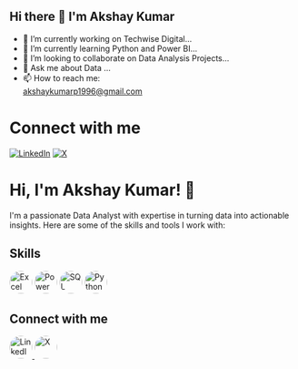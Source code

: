 ## Hi there 👋 I'm Akshay Kumar

- 🔭 I’m currently working on Techwise Digital...
- 🌱 I’m currently learning Python and Power BI...
- 👯 I’m looking to collaborate on Data Analysis Projects...
- 💬 Ask me about Data ...
- 📫 How to reach me: <br>
akshaykumarp1996@gmail.com

# Connect with me

[![LinkedIn](https://img.shields.io/badge/LinkedIn-0077B5?style=for-the-badge&logo=linkedin&logoColor=white)](https://www.linkedin.com/in/kashyupakshay/)
[![X](https://img.shields.io/badge/Twitter-1DA1F2?style=for-the-badge&logo=twitter&logoColor=white)](https://twitter.com/kashyupakshay)



# Hi, I'm Akshay Kumar! 👋

I'm a passionate Data Analyst with expertise in turning data into actionable insights. Here are some of the skills and tools I work with:

## Skills
<p align="left">
  <img src="https://upload.wikimedia.org/wikipedia/commons/7/73/Microsoft_Excel_2013-2019_logo.svg" alt="Excel" width="40" height="40" style="border-radius:50%">
  <img src="https://upload.wikimedia.org/wikipedia/commons/c/cf/New_Power_BI_Logo.svg" alt="Power BI" width="40" height="40" style="border-radius:50%">
  <img src="https://raw.githubusercontent.com/username/repository/branch/assets/sql-logo.png" alt="SQL" width="40" height="40" style="border-radius:50%">
  <img src="https://upload.wikimedia.org/wikipedia/commons/c/c3/Python-logo-notext.svg" alt="Python" width="40" height="40" style="border-radius:50%">
</p>

## Connect with me
<p align="left">
  <!-- LinkedIn -->
  <a href="https://www.linkedin.com/in/your-profile">
    <img src="https://raw.githubusercontent.com/username/repository/branch/assets/linkedin-logo.png" alt="LinkedIn" width="40" height="40" style="border-radius:50%">
  </a>
  <!-- X (formerly Twitter) -->
  <a href="https://twitter.com/your-profile">
    <img src="https://raw.githubusercontent.com/username/repository/branch/assets/twitter-logo.png" alt="X" width="40" height="40" style="border-radius:50%">
  </a>
</p>











